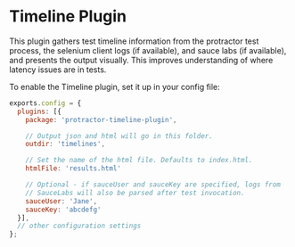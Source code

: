 Timeline Plugin
===============

This plugin gathers test timeline information from the protractor test process, the selenium
client logs (if available), and sauce labs (if available), and presents the output visually.
This improves understanding of where latency issues are in tests.

To enable the Timeline plugin, set it up in your config file:
```js
exports.config = {
  plugins: [{
    package: 'protractor-timeline-plugin',

    // Output json and html will go in this folder.
    outdir: 'timelines',

    // Set the name of the html file. Defaults to index.html.
    htmlFile: 'results.html'

    // Optional - if sauceUser and sauceKey are specified, logs from
    // SauceLabs will also be parsed after test invocation.
    sauceUser: 'Jane',
    sauceKey: 'abcdefg'
  }],
  // other configuration settings
};
```
